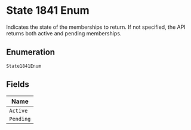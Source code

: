 
# State 1841 Enum

Indicates the state of the memberships to return. If not specified, the API returns both active and pending memberships.

## Enumeration

`State1841Enum`

## Fields

| Name |
|  --- |
| `Active` |
| `Pending` |

